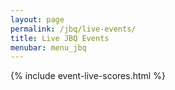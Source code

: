 ```yaml
---
layout: page
permalink: /jbq/live-events/
title: Live JBQ Events
menubar: menu_jbq
---
```


{% include event-live-scores.html %}
